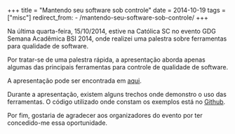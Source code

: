 +++
title = "Mantendo seu software sob controle"
date = 2014-10-19
tags = ["misc"]
redirect_from:
    - /mantendo-seu-software-sob-controle/
+++

<p class="intro"><span class="dropcap">N</span>a última quarta-feira, 15/10/2014, estive na Católica SC no evento GDG Semana Acadêmica BSI 2014, onde realizei uma palestra sobre ferramentas para qualidade de software.</p>

Por tratar-se de uma palestra rápida, a apresentação aborda apenas algumas das principais ferramentas para controle de qualidade de software.

A apresentação pode ser encontrada em [aqui][apresentacao].

Durante a apresentação, existem alguns trechos onde demonstro o uso das ferramentas. O código utilizado onde constam os exemplos está no [Github][repositorio].

Por fim, gostaria de agradecer aos organizadores do evento por ter concedido-me essa oportunidade.

[apresentacao]: https://speakerdeck.com/ionixjunior/mantendo-seu-software-sob-controle
[repositorio]:  https://github.com/ionixjunior/php-qa